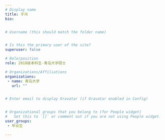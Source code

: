 ```yaml
---
# Display name
title: 于冯
bio: 


# Username (this should match the folder name)


# Is this the primary user of the site?
superuser: false

# Role/position
role: 2018级本科生-青岛大学硕士

# Organizations/Affiliations
organizations:
 - name: 青岛大学
   url: ""


# Enter email to display Gravatar (if Gravatar enabled in Config)


# Organizational groups that you belong to (for People widget)
#   Set this to `[]` or comment out if you are not using People widget.
user_groups:
 - 毕业生

---
```




